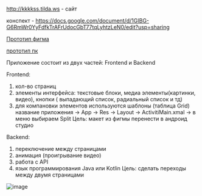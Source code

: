 http://kkkkss.tilda.ws - сайт 

конспект - https://docs.google.com/document/d/1GIBG-G6RmWr0YyFdfkTrAFrUdocGbT77tqLyhtzLeN0/edit?usp=sharing

[Прототип фигма](https://www.figma.com/file/RAznL3D3H6Ku3rZ7518mFZ/Restaurant-Application-UI-Interface-(Community)?type=design&node-id=0-1&mode=design&t=26LJH2tPnBzM6vuU-0)

[прототип пк](https://www.figma.com/file/siHE36GSOmbPZWUaYfOcQs/MODERN-PAGE-TRANSITIONS-by-MAKETHECUT.STUDIO-(Community)?type=design&mode=design&t=26LJH2tPnBzM6vuU-0)

Приложение состоит из двух частей: Frontend и Backend

Frontend:
1) кол-во страниц
2) элементы интерфейса: текстовые блоки, медиа элементы(картинки, видео), кнопки ( выпадающий список, радиальный список и тд)
3) для компановки элементов используются шаблоны (таблица Grid) название приложения -> App -> Res -> Layout -> ActivitiMain.xmal -> в меню выбираем Split
   Цель: макет из фигмы перенести в андроид студио 

Backend: 
1) переключение между страницами
2) анимация (проигрывание видео)
3) работа с API
4) язык программирования Java или Kotlin
   Цель: сделать переходы между двумя страницами
   
![image](https://github.com/son4ez1/semester5/assets/113089517/3e29f835-2fb4-410e-90ad-ea12713d9d05)
